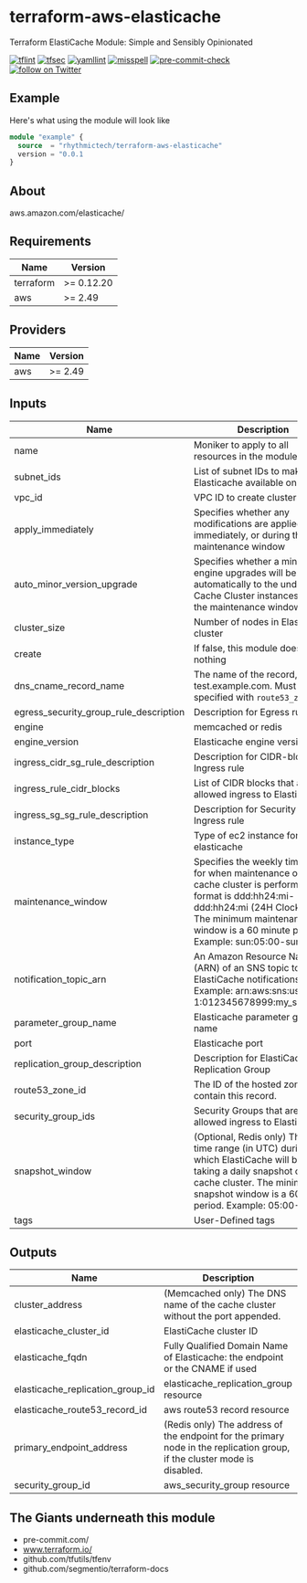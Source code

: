 # terraform-aws-elasticache
Terraform ElastiCache Module: Simple and Sensibly Opinionated

[![tflint](https://github.com/rhythmictech/terraform-aws-elasticache/workflows/tflint/badge.svg?branch=master&event=push)](https://github.com/rhythmictech/terraform-aws-elasticache/actions?query=workflow%3Atflint+event%3Apush+branch%3Amaster)
[![tfsec](https://github.com/rhythmictech/terraform-aws-elasticache/workflows/tfsec/badge.svg?branch=master&event=push)](https://github.com/rhythmictech/terraform-aws-elasticache/actions?query=workflow%3Atfsec+event%3Apush+branch%3Amaster)
[![yamllint](https://github.com/rhythmictech/terraform-aws-elasticache/workflows/yamllint/badge.svg?branch=master&event=push)](https://github.com/rhythmictech/terraform-aws-elasticache/actions?query=workflow%3Ayamllint+event%3Apush+branch%3Amaster)
[![misspell](https://github.com/rhythmictech/terraform-aws-elasticache/workflows/misspell/badge.svg?branch=master&event=push)](https://github.com/rhythmictech/terraform-aws-elasticache/actions?query=workflow%3Amisspell+event%3Apush+branch%3Amaster)
[![pre-commit-check](https://github.com/rhythmictech/terraform-aws-elasticache/workflows/pre-commit-check/badge.svg?branch=master&event=push)](https://github.com/rhythmictech/terraform-aws-elasticache/actions?query=workflow%3Apre-commit-check+event%3Apush+branch%3Amaster)
<a href="https://twitter.com/intent/follow?screen_name=RhythmicTech"><img src="https://img.shields.io/twitter/follow/RhythmicTech?style=social&logo=RhythmicTech" alt="follow on Twitter"></a>


## Example
Here's what using the module will look like
```terraform
module "example" {
  source  = "rhythmictech/terraform-aws-elasticache"
  version = "0.0.1
}
```

## About
aws.amazon.com/elasticache/

<!-- BEGINNING OF PRE-COMMIT-TERRAFORM DOCS HOOK -->
## Requirements

| Name | Version |
|------|---------|
| terraform | >= 0.12.20 |
| aws | >= 2.49 |

## Providers

| Name | Version |
|------|---------|
| aws | >= 2.49 |

## Inputs

| Name | Description | Type | Default | Required |
|------|-------------|------|---------|:--------:|
| name | Moniker to apply to all resources in the module | `string` | n/a | yes |
| subnet\_ids | List of subnet IDs to make Elasticache available on | `list(string)` | n/a | yes |
| vpc\_id | VPC ID to create cluster in | `string` | n/a | yes |
| apply\_immediately | Specifies whether any modifications are applied immediately, or during the next maintenance window | `bool` | `false` | no |
| auto\_minor\_version\_upgrade | Specifies whether a minor engine upgrades will be applied automatically to the underlying Cache Cluster instances during the maintenance window. | `bool` | `true` | no |
| cluster\_size | Number of nodes in Elasticache cluster | `number` | `4` | no |
| create | If false, this module does nothing | `bool` | `true` | no |
| dns\_cname\_record\_name | The name of the record, eg test.example.com. Must be specified with `route53_zone_id` | `string` | `null` | no |
| egress\_security\_group\_rule\_description | Description for Egress rule | `string` | `null` | no |
| engine | memcached or redis | `string` | `"redis"` | no |
| engine\_version | Elasticache engine version | `string` | `null` | no |
| ingress\_cidr\_sg\_rule\_description | Description for CIDR-block Ingress rule | `string` | `null` | no |
| ingress\_rule\_cidr\_blocks | List of CIDR blocks that are allowed ingress to ElastiCache | `list(string)` | `[]` | no |
| ingress\_sg\_sg\_rule\_description | Description for Security Group Ingress rule | `string` | `null` | no |
| instance\_type | Type of ec2 instance for elasticache | `string` | `"cache.t2.micro"` | no |
| maintenance\_window | Specifies the weekly time range for when maintenance on the cache cluster is performed. The format is ddd:hh24:mi-ddd:hh24:mi (24H Clock UTC). The minimum maintenance window is a 60 minute period. Example: sun:05:00-sun:09:00 | `string` | `"sun:03:00-sun:04:00"` | no |
| notification\_topic\_arn | An Amazon Resource Name (ARN) of an SNS topic to send ElastiCache notifications to. Example: arn:aws:sns:us-east-1:012345678999:my\_sns\_topic | `string` | `null` | no |
| parameter\_group\_name | Elasticache parameter group name | `string` | `null` | no |
| port | Elasticache port | `number` | `null` | no |
| replication\_group\_description | Description for ElastiCache Replication Group | `string` | `null` | no |
| route53\_zone\_id | The ID of the hosted zone to contain this record. | `string` | `""` | no |
| security\_group\_ids | Security Groups that are allowed ingress to ElastiCache | `list(string)` | `[]` | no |
| snapshot\_window | (Optional, Redis only) The daily time range (in UTC) during which ElastiCache will begin taking a daily snapshot of your cache cluster. The minimum snapshot window is a 60 minute period. Example: 05:00-09:00 | `string` | `"02:00-03:00"` | no |
| tags | User-Defined tags | `map(string)` | `{}` | no |

## Outputs

| Name | Description |
|------|-------------|
| cluster\_address | (Memcached only) The DNS name of the cache cluster without the port appended. |
| elasticache\_cluster\_id | ElastiCache cluster ID |
| elasticache\_fqdn | Fully Qualified Domain Name of Elasticache: the endpoint or the CNAME if used |
| elasticache\_replication\_group\_id | elasticache\_replication\_group resource |
| elasticache\_route53\_record\_id | aws route53 record resource |
| primary\_endpoint\_address | (Redis only) The address of the endpoint for the primary node in the replication group, if the cluster mode is disabled. |
| security\_group\_id | aws\_security\_group resource |

<!-- END OF PRE-COMMIT-TERRAFORM DOCS HOOK -->

## The Giants underneath this module
- pre-commit.com/
- www.terraform.io/
- github.com/tfutils/tfenv
- github.com/segmentio/terraform-docs
